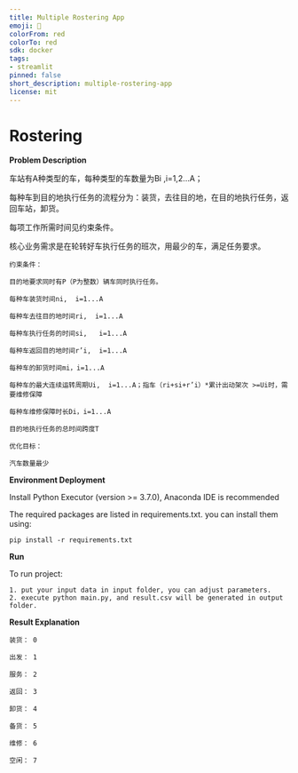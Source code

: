 ```yaml
---
title: Multiple Rostering App
emoji: 🚀
colorFrom: red
colorTo: red
sdk: docker
tags:
- streamlit
pinned: false
short_description: multiple-rostering-app
license: mit
---
```



# Rostering

**Problem Description**

车站有A种类型的车，每种类型的车数量为Bi ,i=1,2...A；

每种车到目的地执行任务的流程分为：装货，去往目的地，在目的地执行任务，返回车站，卸货。

每项工作所需时间见约束条件。

核心业务需求是在轮转好车执行任务的班次，用最少的车，满足任务要求。

    约束条件：
    
    目的地要求同时有P（P为整数）辆车同时执行任务。
    
    每种车装货时间ni,  i=1...A
    
    每种车去往目的地时间ri,  i=1...A
    
    每种车执行任务的时间si,   i=1...A
    
    每种车返回目的地时间r’i,  i=1...A
    
    每种车的卸货时间mi，i=1...A
    
    每种车的最大连续运转周期Ui,  i=1...A；指车（ri+si+r’i）*累计出动架次 >=Ui时，需要维修保障
    
    每种车维修保障时长Di，i=1...A
    
    目的地执行任务的总时间跨度T
    
    优化目标：
    
    汽车数量最少


**Environment Deployment**

 Install Python Executor (version >= 3.7.0), Anaconda IDE is recommended


The required packages are listed in requirements.txt. you can install them using:

    pip install -r requirements.txt
 
 **Run**

To run project:

    1. put your input data in input folder, you can adjust parameters.
    2. execute python main.py, and result.csv will be generated in output folder.

**Result Explanation**

    装货： 0
    
    出发： 1
    
    服务： 2
    
    返回： 3
    
    卸货： 4
    
    备货： 5
    
    维修： 6
    
    空闲： 7




